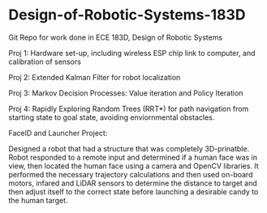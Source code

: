 # Design-of-Robotic-Systems-183D
Git Repo for work done in ECE 183D, Design of Robotic Systems

Proj 1: Hardware set-up, including wireless ESP chip link to computer, and calibration of sensors 

Proj 2: Extended Kalman Filter for robot localization 

Proj 3: Markov Decision Processes: Value iteration and Policy Iteration 

Proj 4: Rapidly Exploring Random Trees (RRT*) for path navigation from starting state to goal state, avoiding enviornmental obstacles.


FaceID and Launcher Project:   

Designed a robot that had a structure that was completely 3D-prinatble. Robot responded to a remote input and determined if a human face was in view, then located the human face using a camera and OpenCV libraries. It performed the necessary trajectory calculations and then used on-board motors, infared and LiDAR sensors to determine the distance to target and then adjust itself to the correct state before launching a desirable candy to the human target.
